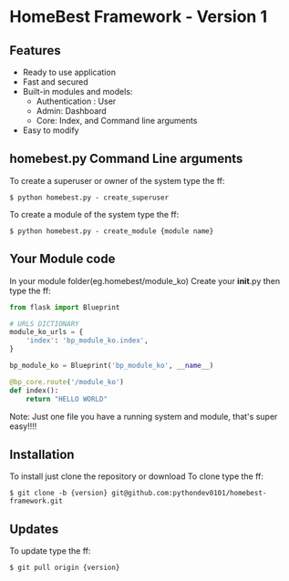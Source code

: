 # HomeBest Framework - Version 1

## Features

* Ready to use application
* Fast and secured 
* Built-in modules and models:
    - Authentication : User
    - Admin: Dashboard
    - Core: Index, and Command line arguments
* Easy to modify 

## homebest.py Command Line arguments
To create a superuser or owner of the system type the ff:
```shell
$ python homebest.py - create_superuser
```
To create a module of the system type the ff:
```shell
$ python homebest.py - create_module {module name}
```
## Your Module code
In your module folder(eg.homebest/module_ko)
Create your __init__.py then type the ff:

```python
from flask import Blueprint

# URLS DICTIONARY
module_ko_urls = {
    'index': 'bp_module_ko.index',
}

bp_module_ko = Blueprint('bp_module_ko', __name__)

@bp_core.route('/module_ko')
def index():
    return "HELLO WORLD"
```
Note: Just one file you have a running system and module, that's super easy!!!!

## Installation
To install just clone the repository or download
To clone type the ff:
```shell
$ git clone -b {version} git@github.com:pythondev0101/homebest-framework.git
```

## Updates

To update type the ff:

```shell
$ git pull origin {version}
```

